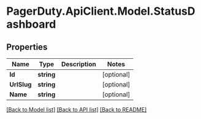 # PagerDuty.ApiClient.Model.StatusDashboard
## Properties

Name | Type | Description | Notes
------------ | ------------- | ------------- | -------------
**Id** | **string** |  | [optional] 
**UrlSlug** | **string** |  | [optional] 
**Name** | **string** |  | [optional] 

[[Back to Model list]](../README.md#documentation-for-models) [[Back to API list]](../README.md#documentation-for-api-endpoints) [[Back to README]](../README.md)


